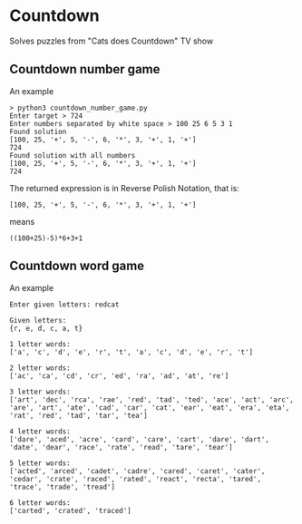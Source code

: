 # Countdown
Solves puzzles from "Cats does Countdown" TV show

## Countdown number game
An example
```
> python3 countdown_number_game.py
Enter target > 724
Enter numbers separated by white space > 100 25 6 5 3 1
Found solution
[100, 25, '+', 5, '-', 6, '*', 3, '+', 1, '+']
724
Found solution with all numbers
[100, 25, '+', 5, '-', 6, '*', 3, '+', 1, '+']
724
```

The returned expression is in Reverse Polish Notation, that is: 
```
[100, 25, '+', 5, '-', 6, '*', 3, '+', 1, '+']
```
means

```
((100+25)-5)*6+3+1
```


## Countdown word game

An example

``` $ python3 coundown_word_game.py
Enter given letters: redcat

Given letters:
{r, e, d, c, a, t}

1 letter words:
['a', 'c', 'd', 'e', 'r', 't', 'a', 'c', 'd', 'e', 'r', 't']

2 letter words:
['ac', 'ca', 'cd', 'cr', 'ed', 'ra', 'ad', 'at', 're']

3 letter words:
['art', 'dec', 'rca', 'rae', 'red', 'tad', 'ted', 'ace', 'act', 'arc', 'are', 'art', 'ate', 'cad', 'car', 'cat', 'ear', 'eat', 'era', 'eta', 'rat', 'red', 'tad', 'tar', 'tea']

4 letter words:
['dare', 'aced', 'acre', 'card', 'care', 'cart', 'dare', 'dart', 'date', 'dear', 'race', 'rate', 'read', 'tare', 'tear']

5 letter words:
['acted', 'arced', 'cadet', 'cadre', 'cared', 'caret', 'cater', 'cedar', 'crate', 'raced', 'rated', 'react', 'recta', 'tared', 'trace', 'trade', 'tread']

6 letter words:
['carted', 'crated', 'traced']

```